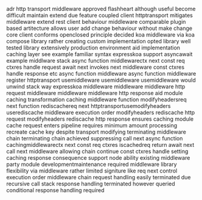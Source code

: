 adr http transport middleware approved flashheart although useful become difficult maintain extend due feature coupled client httptransport mitigates middleware extend rest client behaviour middleware comparable plugin based artitecture allows user add change behaviour without make change core client conforms openclosed principle decided koa middleware via koa compose library rather creating custom implementation opted library well tested library extensively production environment aid implementation caching layer see example familiar syntax expresskoa support asyncawait example middlware stack async function middlewarectx next const req ctxres handle request await next invokes next middleware const ctxres handle response etc async function middleware async function middleware register httptransport usemiddleware usemiddleware usemiddleware would unwind stack way expresskoa middleware middleware middleware http request middleware middleware middleware http response aid module caching transformation caching middleware function modifyheadersreq next function rediscachereq next httptransportusemodifyheaders userediscache middleware execution order modifyheaders rediscache http request modifyheaders rediscache http response ensures caching module cache request enters pipeline requires minimum amount processing recreate cache key despite transport modifying terminating middleware chain terminating chain achieved suppressing call next async function cachingmiddlewarectx next const req ctxres iscachedreq return await next call next middleware allowing chain continue const ctxres handle setting caching response consequence support node ability existing middleware party module developmentmaintenance required middleware library flexibility via middleware rather limited signiture like req next control execution order middleware chain request handling easily terminated due recursive call stack response handling terminated however queried conditional response handling required